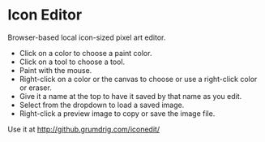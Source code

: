 Icon Editor
===========

Browser-based local icon-sized pixel art editor.

- Click on a color to choose a paint color.
- Click on a tool to choose a tool.
- Paint with the mouse.
- Right-click on a color or the canvas to choose or use a right-click color or eraser.
- Give it a name at the top to have it saved by that name as you edit.
- Select from the dropdown to load a saved image.
- Right-click a preview image to copy or save the image file.

Use it at http://github.grumdrig.com/iconedit/